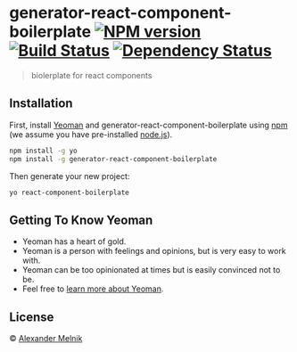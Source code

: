 # generator-react-component-boilerplate [![NPM version][npm-image]][npm-url] [![Build Status][travis-image]][travis-url] [![Dependency Status][daviddm-image]][daviddm-url]
> biolerplate for react components

## Installation

First, install [Yeoman](http://yeoman.io) and generator-react-component-boilerplate using [npm](https://www.npmjs.com/) (we assume you have pre-installed [node.js](https://nodejs.org/)).

```bash
npm install -g yo
npm install -g generator-react-component-boilerplate
```

Then generate your new project:

```bash
yo react-component-boilerplate
```

## Getting To Know Yeoman

 * Yeoman has a heart of gold.
 * Yeoman is a person with feelings and opinions, but is very easy to work with.
 * Yeoman can be too opinionated at times but is easily convinced not to be.
 * Feel free to [learn more about Yeoman](http://yeoman.io/).

## License

 © [Alexander Melnik]()


[npm-image]: https://badge.fury.io/js/generator-react-component-boilerplate.svg
[npm-url]: https://npmjs.org/package/generator-react-component-boilerplate
[travis-image]: https://travis-ci.org/AlexEOL/generator-react-component-boilerplate.svg?branch=master
[travis-url]: https://travis-ci.org/AlexEOL/generator-react-component-boilerplate
[daviddm-image]: https://david-dm.org/AlexEOL/generator-react-component-boilerplate.svg?theme=shields.io
[daviddm-url]: https://david-dm.org/AlexEOL/generator-react-component-boilerplate
